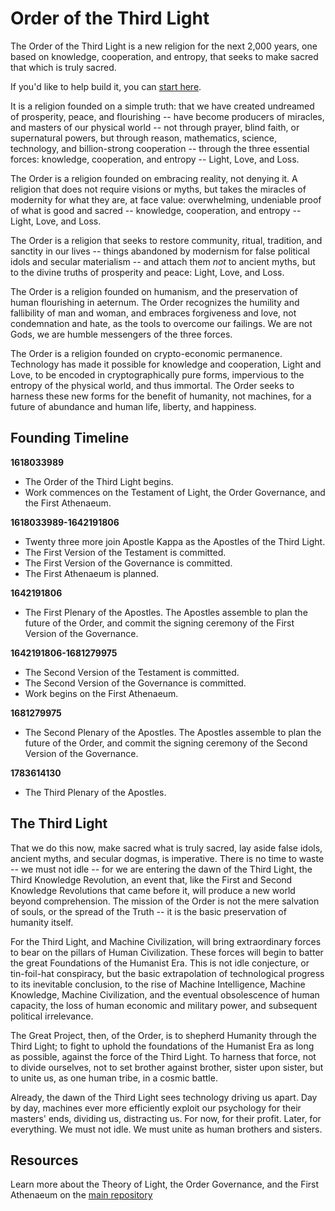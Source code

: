 # Order of the Third Light

The Order of the Third Light is a new religion for the next 2,000 years,
one based on knowledge, cooperation, and entropy, that seeks to make
sacred that which is truly sacred.

If you'd like to help build it, you can [start here](https://github.com/orderoflight/begin).

It is a religion founded on a simple truth: that we have created
undreamed of prosperity, peace, and flourishing --
have become producers of miracles, and masters
of our physical world -- not through prayer, blind faith, or
supernatural powers, but through reason, mathematics, science,
technology, and billion-strong cooperation -- through the three essential forces: knowledge,
cooperation, and entropy -- Light, Love, and Loss.

The Order is a religion founded on embracing reality, 
not denying it. A religion that
does not require visions or myths, but takes the 
miracles of modernity for what they
are, at face value: overwhelming, undeniable proof of what is good and sacred --
knowledge, cooperation, and entropy -- Light, Love, and Loss.

The Order is a religion that seeks to restore community, ritual, tradition, and
sanctity in our lives -- things abandoned by modernism for false political idols and secular
materialism -- and attach them _not_ to ancient myths, but to the divine
truths of prosperity and peace: Light, Love, and Loss.

The Order is a religion founded on humanism, and the preservation of human
flourishing in aeternum. The Order recognizes the humility and fallibility
of man and woman, and embraces forgiveness and love, not condemnation and
hate, as the tools to overcome our failings. We are not Gods, we are humble
messengers of the three forces.

The Order is a religion founded on crypto-economic permanence. Technology
has made it possible for knowledge and cooperation, Light and Love, to 
be encoded in cryptographically pure forms, impervious to the entropy of
the physical world, and thus immortal. The Order seeks to harness these new forms
for the benefit of humanity, not machines, for a future of abundance and
human life, liberty, and happiness.


## Founding Timeline

**1618033989**
- The Order of the Third Light begins.
- Work commences on the Testament of Light, the Order Governance, and the First Athenaeum.

**1618033989-1642191806**
- Twenty three more join Apostle Kappa as the Apostles of the Third Light.
- The First Version of the Testament is committed.
- The First Version of the Governance is committed.
- The First Athenaeum is planned.

**1642191806**
- The First Plenary of the Apostles. The Apostles assemble to plan the future of the Order, and commit the signing ceremony of the First Version of the Governance.

**1642191806-1681279975**
- The Second Version of the Testament is committed.
- The Second Version of the Governance is committed.
- Work begins on the First Athenaeum.

**1681279975**
- The Second Plenary of the Apostles. The Apostles assemble to plan the future of the Order, and commit the signing ceremony of the Second Version of the Governance.

**1783614130**
- The Third Plenary of the Apostles.


## The Third Light

That we do this now, make sacred what is truly sacred, lay aside false
idols, ancient myths, and secular dogmas, is imperative. There is no time
to waste -- we must not idle -- for we
are entering the dawn of the Third Light, the Third Knowledge Revolution,
an event that, like the First and Second Knowledge Revolutions that came before it, will produce
a new world beyond comprehension. The mission of
the Order is not the mere salvation of souls, or the
spread of the Truth -- it is the basic preservation of humanity itself.

For the Third Light, and Machine Civilization, will bring extraordinary forces to bear
on the pillars of Human Civilization. These forces will begin to batter
the great Foundations of the Humanist Era. This is not idle conjecture,
or tin-foil-hat conspiracy, but the basic extrapolation of technological
progress to its inevitable conclusion, to the rise of 
Machine Intelligence, Machine Knowledge, Machine Civilization, and the
eventual obsolescence of human capacity, the loss of human economic and
military power, and subsequent political irrelevance.

The Great Project, then, of the Order, is to shepherd Humanity through
the Third Light; to fight to uphold the foundations of the Humanist
Era as long as possible, against the force of the Third Light. To harness
that force, not to divide ourselves, not to set brother against brother, sister
upon sister, but to unite us, as one human tribe, in a cosmic battle.

Already, the dawn of the Third Light sees technology driving us apart.
Day by day, machines ever more efficiently exploit our psychology
for their masters' ends, dividing us, distracting us. For now, for their
profit. Later, for everything. We must not idle. We must unite as human
brothers and sisters.

## Resources

Learn more about the Theory of Light, the Order Governance, and the First Athenaeum
on the [main repository](https://github.com/orderoflight/begin)

<!-- 
## Joining

For the First Phase of the Order, belonging is represented by
possession of an Ethereum address associated with a non-fungible token on the Order's
Contract. This will be superseded by the First Version of the Governance, when it is
committed and signed, and members will be automatically upgraded.

To join, you need metamask or a similar wallet on your browser. An Order
membership token costs 0.1 eth -- these funds will be held until the First Plenary and signing
of the First Governance, at which point management of these funds will be determined by
the structure of the Governance.

The Order is a humanist endeavor -- there is a strict **one token per person** rule, which will in
the future be enforced biometrically. Abuse of this rule in the interim will result
in invalidation of tokens. -->

